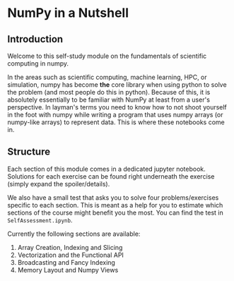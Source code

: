 # NumPy in a Nutshell

## Introduction
Welcome to this self-study module on the fundamentals of scientific computing in
numpy.

In the areas such as scientific computing, machine learning, HPC, or simulation,
numpy has become **the** core library when using python to solve the problem
(and most people do this in python). Because of this, it is absolutely
essentially to be familiar with NumPy at least from a user's perspective. In
layman's terms you need to know how to not shoot yourself in the foot with numpy
while writing a program that uses numpy arrays (or numpy-like arrays) to
represent data. This is where these notebooks come in. 

## Structure
Each section of this module comes in a dedicated jupyter notebook. Solutions for
each exercise can be found right underneath the exercise (simply expand the
spoiler/details).

We also have a small test that asks you to solve four problems/exercises
specific to each section. This is meant as a help for you to estimate which
sections of the course might benefit you the most. You can find the test
in `SelfAssessment.ipynb`.

Currently the following sections are available:

1. Array Creation, Indexing and Slicing
2. Vectorization and the Functional API
3. Broadcasting and Fancy Indexing
4. Memory Layout and Numpy Views